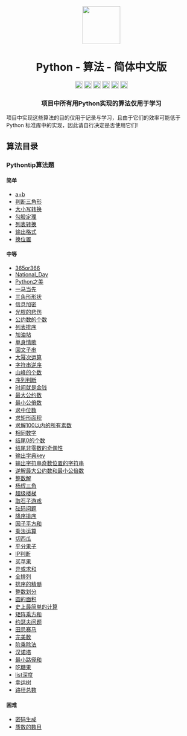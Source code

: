 <div align="center">
<!-- Title: -->
  <a href="https://github.com/TheAlgorithm-SimpleChinese/">
    <img src="https://my-git-hub-1302050737.cos.ap-beijing.myqcloud.com/Profile/plane-1828996.svg" height="100">
  </a>
    <h1><a">Python - 算法</a> - 简体中文版</h1>
<!-- Labels: -->
  <!-- First row: -->
  <a>
    <img src="https://img.shields.io/github/license/hopetree/izone" height="20" alt="Github Ready-to-Code">
  </a>
  <a>
    <img src="https://img.shields.io/pypi/pyversions/Django" height="20" alt="Contributions Welcome">
  </a>
  <a>
    <img src="https://my-git-hub-1302050737.cos.ap-beijing.myqcloud.com/Profile/donate.svg" height="20" alt="Donate">
  </a>
  <img src="https://img.shields.io/github/repo-size/TheAlgorithms/Python.svg?label=Repo%20size&style=flat-square" height="20">
  <a>
    <img src="https://img.shields.io/github/workflow/status/hopetree/izone/Docker%20Image%20CI?logo=github" height="20" alt="Discord chat">
  </a>
  <a>
    <img src="https://img.shields.io/badge/Chat-Gitter-ff69b4.svg?label=Chat&logo=gitter&style=flat-square" height="20" alt="Gitter chat">
  </a>
  <!-- Second row: -->
  <br>
<!-- Short description: -->
  <h3>项目中所有用Python实现的算法仅用于学习</h3>
</div>

项目中实现这些算法的目的仅用于记录与学习，且由于它们的效率可能低于 Python 标准库中的实现，因此请自行决定是否使用它们!

## 算法目录

### Pythontip算法题

#### 简单

* [a+b](https://github.com/TheAlgorithm-SimpleChinese/Python/blob/main/Pythontip算法题/简单/a%2Bb.py)
* [判断三角形](https://github.com/TheAlgorithm-SimpleChinese/Python/blob/main/Pythontip算法题/简单/判断三角形.py)
* [大小写转换](https://github.com/TheAlgorithm-SimpleChinese/Python/blob/main/Pythontip算法题/简单/大小写转换.py)
* [勾股定理](https://github.com/TheAlgorithm-SimpleChinese/Python/blob/main/Pythontip算法题/简单/勾股定理.py)
* [列表转换](https://github.com/TheAlgorithm-SimpleChinese/Python/blob/main/Pythontip算法题/简单/列表转换.py)
* [输出格式](https://github.com/TheAlgorithm-SimpleChinese/Python/blob/main/Pythontip算法题/简单/输出格式.py)
* [换位置](https://github.com/TheAlgorithm-SimpleChinese/Python/blob/main/Pythontip算法题/简单/换位置.py)

#### 中等

* [365or366](https://github.com/TheAlgorithm-SimpleChinese/Python/blob/main/Pythontip算法题/中等/365or366.py)
* [National_Day](https://github.com/TheAlgorithm-SimpleChinese/Python/blob/main/Pythontip算法题/中等/National_Day.py)
* [Python之美](https://github.com/TheAlgorithm-SimpleChinese/Python/blob/main/Pythontip算法题/中等/Python之美.py)
* [一马当先](https://github.com/TheAlgorithm-SimpleChinese/Python/blob/main/Pythontip算法题/中等/一马当先.py)
* [三角形形状](https://github.com/TheAlgorithm-SimpleChinese/Python/blob/main/Pythontip算法题/中等/三角形形状.py)
* [信息加密](https://github.com/TheAlgorithm-SimpleChinese/Python/blob/main/Pythontip算法题/中等/信息加密.py)
* [光棍的悲伤](https://github.com/TheAlgorithm-SimpleChinese/Python/blob/main/Pythontip算法题/中等/光棍的悲伤.py)
* [公约数的个数](https://github.com/TheAlgorithm-SimpleChinese/Python/blob/main/Pythontip算法题/中等/公约数的个数.py)
* [列表排序](https://github.com/TheAlgorithm-SimpleChinese/Python/blob/main/Pythontip算法题/中等/列表排序.py)
* [加油站](https://github.com/TheAlgorithm-SimpleChinese/Python/blob/main/Pythontip算法题/中等/加油站.py)
* [单身情歌](https://github.com/TheAlgorithm-SimpleChinese/Python/blob/main/Pythontip算法题/中等/单身情歌.py)
* [回文子串](https://github.com/TheAlgorithm-SimpleChinese/Python/blob/main/Pythontip算法题/中等/回文子串.py)
* [大幂次运算](https://github.com/TheAlgorithm-SimpleChinese/Python/blob/main/Pythontip算法题/中等/大幂次运算.py)
* [字符串逆序](https://github.com/TheAlgorithm-SimpleChinese/Python/blob/main/Pythontip算法题/中等/字符串逆序.py)
* [山峰的个数](https://github.com/TheAlgorithm-SimpleChinese/Python/blob/main/Pythontip算法题/中等/山峰的个数.py)
* [序列判断](https://github.com/TheAlgorithm-SimpleChinese/Python/blob/main/Pythontip算法题/中等/序列判断.py)
* [时间就是金钱](https://github.com/TheAlgorithm-SimpleChinese/Python/blob/main/Pythontip算法题/中等/时间就是金钱.py)
* [最大公约数](https://github.com/TheAlgorithm-SimpleChinese/Python/blob/main/Pythontip算法题/中等/最大公约数.py)
* [最小公倍数](https://github.com/TheAlgorithm-SimpleChinese/Python/blob/main/Pythontip算法题/中等/最小公倍数.py)
* [求中位数](https://github.com/TheAlgorithm-SimpleChinese/Python/blob/main/Pythontip算法题/中等/求中位数.py)
* [求矩形面积](https://github.com/TheAlgorithm-SimpleChinese/Python/blob/main/Pythontip算法题/中等/求矩形面积.py)
* [求解100以内的所有素数](https://github.com/TheAlgorithm-SimpleChinese/Python/blob/main/Pythontip算法题/中等/求解100以内的所有素数.py)
* [相同数字](https://github.com/TheAlgorithm-SimpleChinese/Python/blob/main/Pythontip算法题/中等/相同数字.py)
* [结尾0的个数](https://github.com/TheAlgorithm-SimpleChinese/Python/blob/main/Pythontip算法题/中等/结尾0的个数.py)
* [结尾非零数的奇偶性](https://github.com/TheAlgorithm-SimpleChinese/Python/blob/main/Pythontip算法题/中等/结尾非零数的奇偶性.py)
* [输出字典key](https://github.com/TheAlgorithm-SimpleChinese/Python/blob/main/Pythontip算法题/中等/输出字典key.py)
* [输出字符串奇数位置的字符串](https://github.com/TheAlgorithm-SimpleChinese/Python/blob/main/Pythontip算法题/中等/输出字符串奇数位置的字符串.py)
* [逆解最大公约数和最小公倍数](https://github.com/TheAlgorithm-SimpleChinese/Python/blob/main/Pythontip算法题/中等/逆解最大公约数和最小公倍数.py)
* [整数解](https://github.com/TheAlgorithm-SimpleChinese/Python/blob/main/Pythontip算法题/中等/整数解.py)
* [杨辉三角](https://github.com/TheAlgorithm-SimpleChinese/Python/blob/main/Pythontip算法题/中等/杨辉三角.py)
* [超级楼梯](https://github.com/TheAlgorithm-SimpleChinese/Python/blob/main/Pythontip算法题/中等/超级楼梯.py)
* [取石子游戏](https://github.com/TheAlgorithm-SimpleChinese/Python/blob/main/Pythontip算法题/中等/取石子游戏.py)
* [砝码问题](https://github.com/TheAlgorithm-SimpleChinese/Python/blob/main/Pythontip算法题/中等/砝码问题.py)
* [降序排序](https://github.com/TheAlgorithm-SimpleChinese/Python/blob/main/Pythontip算法题/中等/降序排序.py)
* [因子平方和](https://github.com/TheAlgorithm-SimpleChinese/Python/blob/main/Pythontip算法题/中等/因子平方和.py)
* [乘法运算](https://github.com/TheAlgorithm-SimpleChinese/Python/blob/main/Pythontip算法题/中等/乘法运算.py)
* [切西瓜](https://github.com/TheAlgorithm-SimpleChinese/Python/blob/main/Pythontip算法题/中等/切西瓜.py)
* [平分果子](https://github.com/TheAlgorithm-SimpleChinese/Python/blob/main/Pythontip算法题/中等/平分果子.py)
* [IP判断](https://github.com/TheAlgorithm-SimpleChinese/Python/blob/main/Pythontip算法题/中等/IP判断.py)
* [买苹果](https://github.com/TheAlgorithm-SimpleChinese/Python/blob/main/Pythontip算法题/中等/买苹果.py)
* [异或求和](https://github.com/TheAlgorithm-SimpleChinese/Python/blob/main/Pythontip算法题/中等/异或求和.py)
* [全排列](https://github.com/TheAlgorithm-SimpleChinese/Python/blob/main/Pythontip算法题/中等/全排列.py)
* [排序的精髓](https://github.com/TheAlgorithm-SimpleChinese/Python/blob/main/Pythontip算法题/中等/排序的精髓.py)
* [整数划分](https://github.com/TheAlgorithm-SimpleChinese/Python/blob/main/Pythontip算法题/中等/整数划分.py)
* [圆的面积](https://github.com/TheAlgorithm-SimpleChinese/Python/blob/main/Pythontip算法题/中等/圆的面积.py)
* [史上最简单的计算](https://github.com/TheAlgorithm-SimpleChinese/Python/blob/main/Pythontip算法题/中等/史上最简单的计算.py)
* [矩阵乘方和](https://github.com/TheAlgorithm-SimpleChinese/Python/blob/main/Pythontip算法题/中等/矩阵乘方和.py)
* [约瑟夫问题](https://github.com/TheAlgorithm-SimpleChinese/Python/blob/main/Pythontip算法题/中等/约瑟夫问题.py)
* [田忌赛马](https://github.com/TheAlgorithm-SimpleChinese/Python/blob/main/Pythontip算法题/中等/田忌赛马.py)
* [完美数](https://github.com/TheAlgorithm-SimpleChinese/Python/blob/main/Pythontip算法题/中等/完美数.py)
* [阶乘除法](https://github.com/TheAlgorithm-SimpleChinese/Python/blob/main/Pythontip算法题/中等/阶乘除法.py)
* [汉诺塔](https://github.com/TheAlgorithm-SimpleChinese/Python/blob/main/Pythontip算法题/中等/汉诺塔.py)
* [最小路径和](https://github.com/TheAlgorithm-SimpleChinese/Python/blob/main/Pythontip算法题/中等/最小路径和.py)
* [吃糖果](https://github.com/TheAlgorithm-SimpleChinese/Python/blob/main/Pythontip算法题/中等/吃糖果.py)
* [list深度](https://github.com/TheAlgorithm-SimpleChinese/Python/blob/main/Pythontip算法题/中等/list深度.py)
* [幸运树](https://github.com/TheAlgorithm-SimpleChinese/Python/blob/main/Pythontip算法题/中等/幸运树.py)
* [路径总数](https://github.com/TheAlgorithm-SimpleChinese/Python/blob/main/Pythontip算法题/中等/路径总数.py)

#### 困难

* [密码生成](https://github.com/TheAlgorithm-SimpleChinese/Python/blob/main/Pythontip算法题/困难/密码生成.py)
* [质数的数目](https://github.com/TheAlgorithm-SimpleChinese/Python/blob/main/Pythontip算法题/困难/质数的数目.py)



